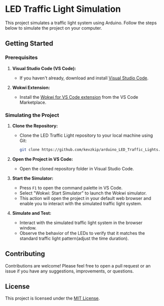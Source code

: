 # LED Traffic Light Simulation

This project simulates a traffic light system using Arduino. Follow the steps below to simulate the project on your computer.

## Getting Started

### Prerequisites

1. **Visual Studio Code (VS Code):**
   - If you haven't already, download and install [Visual Studio Code](https://code.visualstudio.com/).

2. **Wokwi Extension:**
   - Install the [Wokwi for VS Code extension](https://marketplace.visualstudio.com/items?itemName=wokwi.wokwi-vscode) from the VS Code Marketplace.

### Simulating the Project

1. **Clone the Repository:**
   - Clone the LED Traffic Light repository to your local machine using Git:
     ```bash
     git clone https://github.com/kevzkip/arduino_LED_Traffic_Lights.git
     ```

2. **Open the Project in VS Code:**
   - Open the cloned repository folder in Visual Studio Code.

3. **Start the Simulator:**
   - Press `F1` to open the command palette in VS Code.
   - Select "Wokwi: Start Simulator" to launch the Wokwi simulator.
   - This action will open the project in your default web browser and enable you to interact with the simulated traffic light system.

4. **Simulate and Test:**
   - Interact with the simulated traffic light system in the browser window.
   - Observe the behavior of the LEDs to verify that it matches the standard traffic light pattern(adjust the time duration).

## Contributing

Contributions are welcome! Please feel free to open a pull request or an issue if you have any suggestions, improvements, or questions.

## License

This project is licensed under the [MIT License](LICENSE).

